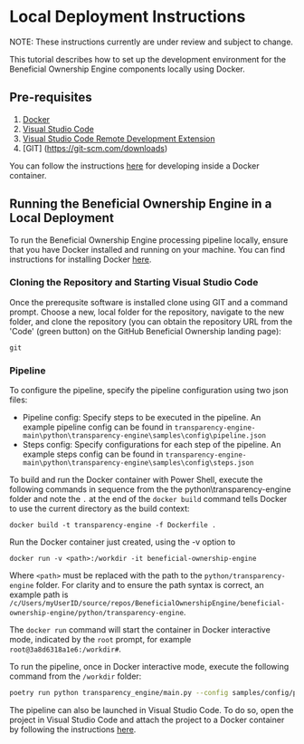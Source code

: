 # Local Deployment Instructions

NOTE: These instructions currently are under review and subject to change.

This tutorial describes how to set up the development environment for the Beneficial Ownership Engine components locally using Docker.

## Pre-requisites

1. [Docker](https://docs.docker.com/engine/install/)
2. [Visual Studio Code](https://code.visualstudio.com/)
3. [Visual Studio Code Remote Development Extension](https://marketplace.visualstudio.com/items?itemName=ms-vscode-remote.vscode-remote-extensionpack)
4. [GIT] (https://git-scm.com/downloads)

You can follow the instructions [here](https://code.visualstudio.com/docs/devcontainers/containers) for developing inside a Docker container.

## Running the Beneficial Ownership Engine in a Local Deployment

To run the Beneficial Ownership Engine processing pipeline locally, ensure that you have Docker installed and running on your machine. You can find instructions for installing Docker [here](https://docs.docker.com/engine/install/).

### Cloning the Repository and Starting Visual Studio Code

Once the prerequsite software is installed clone using GIT and a command prompt. Choose a new, local folder for the repository, navigate to the new folder, and clone the repository (you can obtain the repository URL from the 'Code' (green button) on the GitHub Beneficial Ownership landing page):

```Power Shell
git 
```

### Pipeline

To configure the pipeline, specify the pipeline configuration using two json files:

- Pipeline config: Specify steps to be executed in the pipeline. An example pipeline config can be found in `transparency-engine-main\python\transparency-engine\samples\config\pipeline.json`
- Steps config: Specify configurations for each step of the pipeline. An example steps config can be found in `transparency-engine-main\python\transparency-engine\samples\config\steps.json`

To build and run the Docker container with Power Shell, execute the following commands in sequence from the the python\transparency-engine folder and note the `.` at the end of the `docker build` command tells Docker to use the current directory as the build context:

```Power Shell
docker build -t transparency-engine -f Dockerfile .
```

Run the Docker container just created, using the -v option to  

```Power Shell
docker run -v <path>:/workdir -it beneficial-ownership-engine
```

Where `<path>` must be replaced with the path to the `python/transparency-engine` folder. For clarity and to ensure the path syntax is correct, an example path is `/c/Users/myUserID/source/repos/BeneficialOwnershipEngine/beneficial-ownership-engine/python/transparency-engine`.

The `docker run` command will start the container in Docker interactive mode, indicated by the `root` prompt, for example `root@3a8d6318a1e6:/workdir#`.

To run the pipeline, once in Docker interactive mode, execute the following command from the `/workdir` folder:

```bash
poetry run python transparency_engine/main.py --config samples/config/pipeline.json --steps samples/config/steps.json
```

The pipeline can also be launched in Visual Studio Code. To do so, open the project in Visual Studio Code and attach the project to a Docker container by following the instructions [here](https://code.visualstudio.com/docs/remote/containers).
